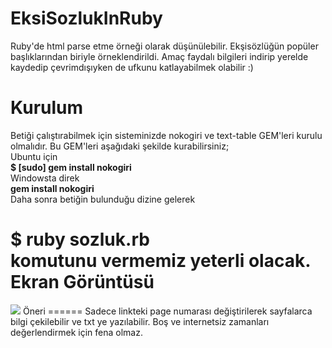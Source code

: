 EksiSozlukInRuby
================

Ruby'de html parse etme örneği olarak düşünülebilir.
Ekşisözlüğün popüler başlıklarından biriyle örneklendirildi.
Amaç faydalı bilgileri indirip yerelde kaydedip çevrimdışıyken de ufkunu katlayabilmek olabilir :)

Kurulum
=======
Betiği çalıştırabilmek için sisteminizde nokogiri ve text-table GEM'leri kurulu olmalıdır. 
Bu GEM'leri aşağıdaki şekilde kurabilirsiniz;<br>
Ubuntu için<br>
  <b> $ [sudo] gem install nokogiri<br></b>
Windowsta direk<br>
 <b> gem install nokogiri</b><br>
  Daha sonra betiğin bulunduğu dizine gelerek<br>
  
 <b> $ ruby sozluk.rb </b>   <br>
  komutunu vermemiz yeterli olacak.<br>
Ekran Görüntüsü
=======
<img src="http://i.imgur.com/WqmFCGL.png">
Öneri
======
Sadece linkteki page numarası değiştirilerek sayfalarca bilgi çekilebilir ve txt ye yazılabilir.
Boş ve internetsiz zamanları değerlendirmek için fena olmaz.
